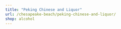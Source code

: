 ```yaml
---
title: "Peking Chinese and Liquor"
url: /chesapeake-beach/peking-chinese-and-liquor/
shop: alcohol
---
```

